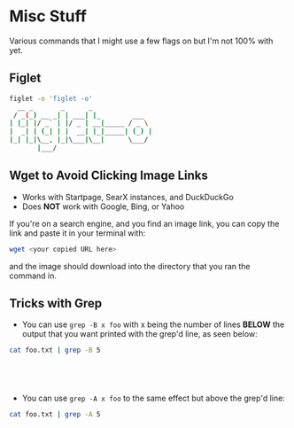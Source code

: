 Misc Stuff
==========
Various commands that I might use a few flags on but I'm not 100% with yet. 

Figlet
------
```bash
figlet -o 'figlet -o'
  __ _       _      _
 / _(_) __ _| | ___| |_        ___
| |_| |/ _` | |/ _ | __|_____ / _ \
|  _| | (_| | |  __| |_|_____| (_) |
|_| |_|\__, |_|\___|\__|      \___/
       |___/

```

Wget to Avoid Clicking Image Links
----------------------------------
* Works with Startpage, SearX instances, and DuckDuckGo  
* Does **NOT** work with Google, Bing, or Yahoo  

If you're on a search engine, and you find an image link, you can copy the link and paste it in your terminal with:


```bash
wget <your copied URL here>
```

and the image should download into the directory that you ran the command in.


Tricks with Grep
----------------
* You can use `grep -B x foo` with x being the number of lines **BELOW** the output that you want printed with the grep'd line, as seen below:

```bash
cat foo.txt | grep -B 5 






```

* You can use `grep -A x foo` to the same effect but above the grep'd line:

```bash
cat foo.txt | grep -A 5


```

